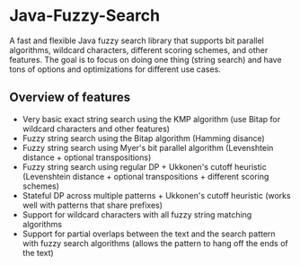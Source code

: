 # Java-Fuzzy-Search
A fast and flexible Java fuzzy search library that supports bit parallel algorithms, wildcard characters, different scoring schemes, and other features. The goal is to focus on doing one thing (string search) and have tons of options and optimizations for different use cases.

## Overview of features
- Very basic exact string search using the KMP algorithm (use Bitap for wildcard characters and other features)
- Fuzzy string search using the Bitap algorithm (Hamming disance)
- Fuzzy string search using Myer's bit parallel algorithm (Levenshtein distance + optional transpositions)
- Fuzzy string search using regular DP + Ukkonen's cutoff heuristic (Levenshtein distance + optional transpositions + different scoring schemes)
- Stateful DP across multiple patterns + Ukkonen's cutoff heuristic (works well with patterns that share prefixes)
- Support for wildcard characters with all fuzzy string matching algorithms
- Support for partial overlaps between the text and the search pattern with fuzzy search algorithms (allows the pattern to hang off the ends of the text)
